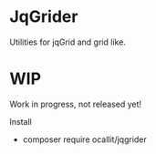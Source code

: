 # JqGrider
Utilities for jqGrid and grid like.

# WIP
Work in progress, not released yet!

Install
- composer require ocallit/jqgrider
